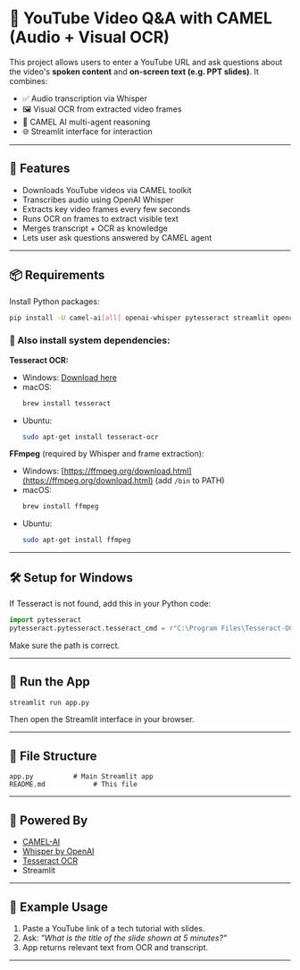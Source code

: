 # 🎥 YouTube Video Q&A with CAMEL (Audio + Visual OCR)

This project allows users to enter a YouTube URL and ask questions about the video's **spoken content** and **on-screen text (e.g. PPT slides)**. It combines:

- ✅ Audio transcription via Whisper
- 🖼️ Visual OCR from extracted video frames
- 🧠 CAMEL AI multi-agent reasoning
- 🌐 Streamlit interface for interaction

---

## 🚀 Features

- Downloads YouTube videos via CAMEL toolkit
- Transcribes audio using OpenAI Whisper
- Extracts key video frames every few seconds
- Runs OCR on frames to extract visible text
- Merges transcript + OCR as knowledge
- Lets user ask questions answered by CAMEL agent

---

## 📦 Requirements

Install Python packages:

```bash
pip install -U camel-ai[all] openai-whisper pytesseract streamlit opencv-python python-dotenv
```

### 🧰 Also install system dependencies:

**Tesseract OCR:**

- Windows: [Download here](https://github.com/UB-Mannheim/tesseract/wiki)
- macOS:
  ```bash
  brew install tesseract
  ```
- Ubuntu:
  ```bash
  sudo apt-get install tesseract-ocr
  ```

**FFmpeg** (required by Whisper and frame extraction):

- Windows: [https://ffmpeg.org/download.html](https://ffmpeg.org/download.html) (add `/bin` to PATH)
- macOS:
  ```bash
  brew install ffmpeg
  ```
- Ubuntu:
  ```bash
  sudo apt-get install ffmpeg
  ```

---

## 🛠️ Setup for Windows

If Tesseract is not found, add this in your Python code:

```python
import pytesseract
pytesseract.pytesseract.tesseract_cmd = r"C:\Program Files\Tesseract-OCR\tesseract.exe"
```

Make sure the path is correct.

---

## 🧪 Run the App

```bash
streamlit run app.py
```

Then open the Streamlit interface in your browser.

---

## 📁 File Structure

```
app.py          # Main Streamlit app
README.md            # This file
```

---

## 🧠 Powered By

- [CAMEL-AI](https://github.com/camel-ai/camel)
- [Whisper by OpenAI](https://github.com/openai/whisper)
- [Tesseract OCR](https://github.com/tesseract-ocr/tesseract)
- Streamlit

---

## 💬 Example Usage

1. Paste a YouTube link of a tech tutorial with slides.
2. Ask: _"What is the title of the slide shown at 5 minutes?"_
3. App returns relevant text from OCR and transcript.

---
